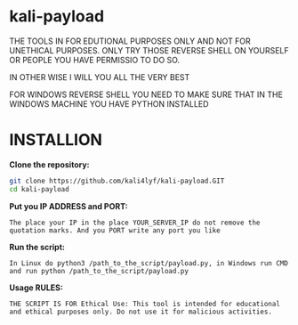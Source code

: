 # kali-payload

THE TOOLS IN FOR EDUTIONAL PURPOSES ONLY AND NOT FOR UNETHICAL PURPOSES. ONLY TRY THOSE REVERSE SHELL ON YOURSELF OR PEOPLE YOU HAVE PERMISSIO TO DO SO.

IN OTHER WISE I WILL YOU ALL THE VERY BEST

FOR WINDOWS REVERSE SHELL YOU NEED TO MAKE SURE THAT IN THE WINDOWS MACHINE YOU HAVE PYTHON INSTALLED


# INSTALLION

**Clone the repository:**
 ```bash
 git clone https://github.com/kali4lyf/kali-payload.GIT
 cd kali-payload
```


**Put you IP ADDRESS and PORT:**
```
The place your IP in the place YOUR_SERVER_IP do not remove the quotation marks. And you PORT write any port you like
```

**Run the script:**
```
In Linux do python3 /path_to_the_script/payload.py, in Windows run CMD and run python /path_to_the_script/payload.py
```

**Usage RULES:**
```
THE SCRIPT IS FOR Ethical Use: This tool is intended for educational and ethical purposes only. Do not use it for malicious activities.
```


